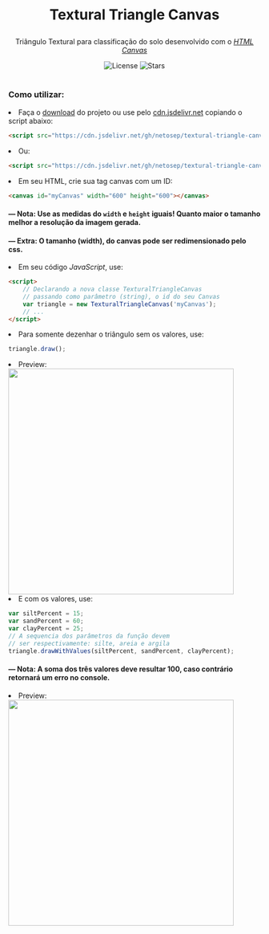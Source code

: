 <h1 align="center">
  <p>Textural Triangle Canvas</p>
</h1>

<div align="center">
  <p>Triângulo Textural para classificação do solo desenvolvido com o <a href="https://developer.mozilla.org/pt-BR/docs/Web/API/Canvas_API"><i>HTML Canvas</i></a></p>
  <img alt="License" src="https://img.shields.io/github/license/netosep/textural-triangle-canvas?color=blue&logo=apache&logoColor=orange">
  <img alt="Stars" src="https://img.shields.io/github/stars/netosep/textural-triangle-canvas?logo=github">
</div>

#

### Como utilizar:
<li>Faça o <a href="">download</a> do projeto ou use pelo <a href="https://www.jsdelivr.com/">cdn.jsdelivr.net<a> copiando o script abaixo:</li>
  
```html
<script src="https://cdn.jsdelivr.net/gh/netosep/textural-triangle-canvas/TexturalTriangleCanvas.js"></script>
```
<li>Ou:</li>
  
```html
<script src="https://cdn.jsdelivr.net/gh/netosep/textural-triangle-canvas/TexturalTriangleCanvas.min.js"></script>
```
<li>Em seu HTML, crie sua tag canvas com um ID:</li>
  
```html
<canvas id="myCanvas" width="600" height="600"></canvas>
```
#### — Nota: Use as medidas do `width` e `height` iguais! Quanto maior o tamanho melhor a resolução da imagem gerada.
#### — Extra: O tamanho (width), do canvas pode ser redimensionado pelo css.
  
<li>Em seu código <i>JavaScript</i>, use:</li>
  
```html
<script>
    // Declarando a nova classe TexturalTriangleCanvas
    // passando como parâmetro (string), o id do seu Canvas
    var triangle = new TexturalTriangleCanvas('myCanvas');
    // ...
</script>
```

<li>Para somente dezenhar o triângulo sem os valores, use:</li>

```js
triangle.draw();
```
<li>Preview:</li>
<div align="left">
  <img src="https://i.imgur.com/XqNrB9W.png" width="450">
</div>

<li>E com os valores, use:</li>
  
```js
var siltPercent = 15;
var sandPercent = 60;
var clayPercent = 25;
// A sequencia dos parâmetros da função devem
// ser respectivamente: silte, areia e argila
triangle.drawWithValues(siltPercent, sandPercent, clayPercent);
```

#### — Nota: A soma dos três valores deve <b>resultar 100</b>, caso contrário retornará um erro no console.
  
<li>Preview:</li>
<div align="left">
  <img src="https://i.imgur.com/XqNrB9W.png" width="450">
</div>
  
#
  
 
  
  
  
  
  
